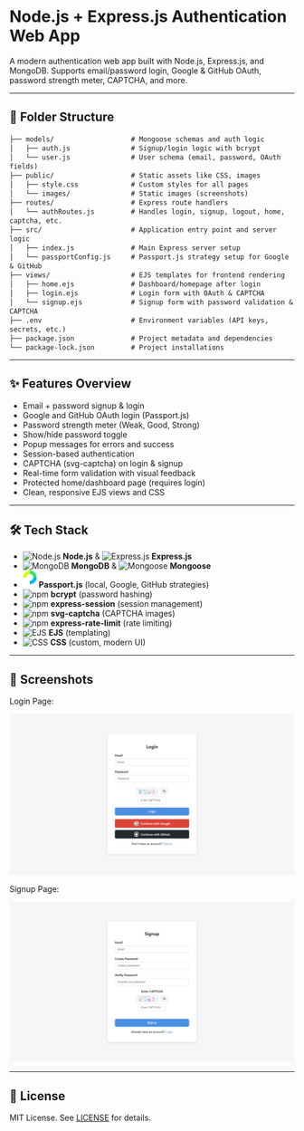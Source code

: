 # Node.js + Express.js Authentication Web App

A modern authentication web app built with Node.js, Express.js, and MongoDB. Supports email/password login, Google & GitHub OAuth, password strength meter, CAPTCHA, and more.

---

## 📁 Folder Structure

```
├── models/                   # Mongoose schemas and auth logic
│   ├── auth.js               # Signup/login logic with bcrypt
│   └── user.js               # User schema (email, password, OAuth fields)
├── public/                   # Static assets like CSS, images
│   ├── style.css             # Custom styles for all pages
│   └── images/               # Static images (screenshots)
├── routes/                   # Express route handlers
│   └── authRoutes.js         # Handles login, signup, logout, home, captcha, etc.
├── src/                      # Application entry point and server logic
│   ├── index.js              # Main Express server setup
│   └── passportConfig.js     # Passport.js strategy setup for Google & GitHub
├── views/                    # EJS templates for frontend rendering
│   ├── home.ejs              # Dashboard/homepage after login
│   ├── login.ejs             # Login form with OAuth & CAPTCHA
│   └── signup.ejs            # Signup form with password validation & CAPTCHA
├── .env                      # Environment variables (API keys, secrets, etc.)
├── package.json              # Project metadata and dependencies
└── package-lock.json         # Project installations
```

---

## ✨ Features Overview

- Email + password signup & login
- Google and GitHub OAuth login (Passport.js)
- Password strength meter (Weak, Good, Strong)
- Show/hide password toggle
- Popup messages for errors and success
- Session-based authentication
- CAPTCHA (svg-captcha) on login & signup
- Real-time form validation with visual feedback
- Protected home/dashboard page (requires login)
- Clean, responsive EJS views and CSS

---

## 🛠️ Tech Stack

- <img src="https://cdn.jsdelivr.net/gh/devicons/devicon/icons/nodejs/nodejs-original.svg" alt="Node.js" width="24"/> **Node.js** & <img src="https://cdn.jsdelivr.net/gh/devicons/devicon/icons/express/express-original.svg" alt="Express.js" width="24"/> **Express.js**
- <img src="https://cdn.jsdelivr.net/gh/devicons/devicon/icons/mongodb/mongodb-original.svg" alt="MongoDB" width="24"/> **MongoDB** & <img src="https://cdn.jsdelivr.net/gh/devicons/devicon/icons/mongoose/mongoose-original.svg" alt="Mongoose" width="24"/> **Mongoose**
- <img src="https://github.com/patil-prajwal/Tech-Stack-Icons/blob/main/Icons/passport.svg" alt="Passport.js" width="24"/> **Passport.js** (local, Google, GitHub strategies)
- <img src="https://cdn.jsdelivr.net/gh/devicons/devicon/icons/npm/npm-original-wordmark.svg" alt="npm" width="24"/> **bcrypt** (password hashing)
- <img src="https://cdn.jsdelivr.net/gh/devicons/devicon/icons/npm/npm-original-wordmark.svg" alt="npm" width="24"/> **express-session** (session management)
- <img src="https://cdn.jsdelivr.net/gh/devicons/devicon/icons/npm/npm-original-wordmark.svg" alt="npm" width="24"/> **svg-captcha** (CAPTCHA images)
- <img src="https://cdn.jsdelivr.net/gh/devicons/devicon/icons/npm/npm-original-wordmark.svg" alt="npm" width="24"/> **express-rate-limit** (rate limiting)
- <img src="https://ayushchugh.gallerycdn.vsassets.io/extensions/ayushchugh/ejs-snippets-and-color-highlighting/0.0.5/1625124300861/Microsoft.VisualStudio.Services.Icons.Default" alt="EJS" width="24"/> **EJS** (templating)
- <img src="https://cdn.jsdelivr.net/gh/devicons/devicon/icons/css3/css3-original.svg" alt="CSS" width="24"/> **CSS** (custom, modern UI)

---

## 📸 Screenshots

Login Page: 

![Screenshot](./public/images/loginPage.png)

Signup Page:

![Screenshot](./public/images/signupPage.png)

---

## 📝 License

MIT License. See [LICENSE](LICENSE) for details.
